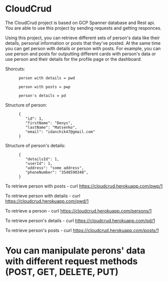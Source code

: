 # CloudCrud

The CloudCrud project is based on GCP Spanner database and Rest api.
You are able to use this project by sending requests and getting responces.

Using this project, you can retrieve different sets of person's data like their details, 
personal information or posts that they've posted.
At the same time you can get person with details or person with posts. 
For example, you can use person and posts for outputting different cards with person's data 
or use person and their details for the profile page or the dashboard.

Shorcuts: 


          person with details = pwd

          person with posts = pwp
          
          person's details = pd
          
Structure of person:

          {
             "id": 1,
             "firstName": "Denys",
             "lastName": "Matsenko",
             "email": "idanchik47@gmail.com"
          }
          
Structure of person's details:

          {
             "detailsId": 1,
             "userId": 1,
             "address": "some address",
             "phoneNumber": "3548590348",
          }         
          
          
To retrieve person with posts - curl https://cloudcrud.herokuapp.com/pwp/1

To retrieve person with details - curl https://cloudcrud.herokuapp.com/pwd/1

To retrieve a person - curl https://cloudcrud.herokuapp.com/persons/1

To retrieve person's details - curl https://cloudcrud.herokuapp.com/pd/1

To retrieve person's posts - curl https://cloudcrud.herokuapp.com/posts/1

# You can manipulate perons' data with different request methods (POST, GET, DELETE, PUT)
